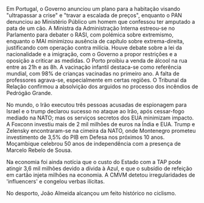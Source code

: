 Em Portugal, o Governo anunciou um plano para a habitação visando "ultrapassar a crise" e "travar a escalada de preços", enquanto o PAN denunciou ao Ministério Público um homem que confessou ter amputado a pata de um cão. A Ministra da Administração Interna estreou-se no Parlamento para debater o RASI, com polémica sobre extremismo, enquanto o MAI minimizou ausência de capítulo sobre extrema-direita, justificando com operação contra milícia. Houve debate sobre a lei da nacionalidade e a imigração, com o Governo a propor restrições e a oposição a criticar as medidas. O Porto proibiu a venda de álcool na rua entre as 21h e as 8h. A vacinação infantil destaca-se como referência mundial, com 98% de crianças vacinadas no primeiro ano. A falta de professores agrava-se, especialmente em certas regiões. O Tribunal da Relação confirmou a absolvição dos arguidos no processo dos incêndios de Pedrógão Grande.

No mundo, o Irão executou três pessoas acusadas de espionagem para Israel e o trump declarou sucesso no ataque ao Irão, após cessar-fogo mediado na NATO; mas os serviços secretos dos EUA minimizam impacto. A Foxconn investiu mais de 2 mil milhões de euros na Índia e EUA. Trump e Zelensky encontraram-se na cimeira da NATO, onde Montenegro prometeu investimento de 3,5% do PIB em Defesa nos próximos 10 anos. Moçambique celebrou 50 anos de independência com a presença de Marcelo Rebelo de Sousa.

Na economia foi ainda notícia que o custo do Estado com a TAP pode atingir 3,6 mil milhões devido a dívida à Azul, e que o subsídio de refeição em cartão injeta milhões na economia. A CMVM detetou irregularidades de 'influencers' e congelou verbas ilícitas.

No desporto, João Almeida alcançou um feito histórico no ciclismo.